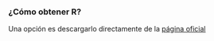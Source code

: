 



### ¿Cómo obtener R? 

Una opción es descargarlo directamente de la [página oficial](https://cran.r-project.org/)

